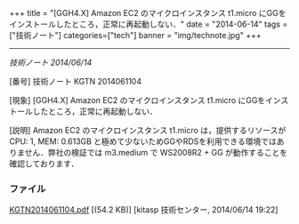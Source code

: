 +++
title = "[GGH4.X] Amazon EC2 のマイクロインスタンス t1.micro にGGをインストールしたところ，正常に再起動しない．"
date = "2014-06-14"
tags = ["技術ノート"]
categories=["tech"]
banner = "img/technote.jpg"
+++


--------------------------------------------------------------------------------------------------------

*技術ノート
2014/06/14*


[番号]
技術ノート KGTN 2014061104

[現象]
[GGH4.X] Amazon EC2 のマイクロインスタンス t1.micro
にGGをインストールしたところ，正常に再起動しない．

[説明]
Amazon EC2 のマイクロインスタンス t1.micro は，提供するリソースが CPU:
1, MEM: 0.613GB
と極めて少ないためGGやRDSを利用できる環境ではありません．弊社の検証では
m3.medium で WS2008R2 + GG が動作することを確認しております．


### ファイル





[KGTN2014061104.pdf](http://techreport.kitasp.net/attachments/download/1683/KGTN2014061104.pdf)
 [(54.2 KB)] [kitasp 技術センター, 2014/06/14
19:22]
